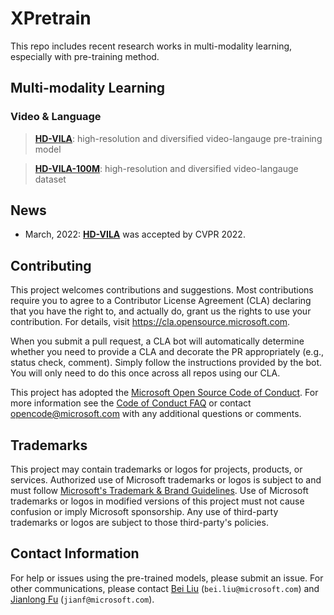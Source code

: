 # XPretrain

This repo includes recent research works in multi-modality learning, especially with pre-training method.

## Multi-modality Learning

### Video & Language

> [**HD-VILA**](https://github.com/microsoft/XPretrain/tree/main/hd-vila): high-resolution and diversified video-langauge pre-training model

> [**HD-VILA-100M**](https://github.com/microsoft/XPretrain/tree/main/hd-vila-100m): high-resolution and diversified video-langauge dataset

## News

- March, 2022: [**HD-VILA**](https://github.com/microsoft/XPretrain/tree/main/hd-vila) was accepted by CVPR 2022.


## Contributing

This project welcomes contributions and suggestions.  Most contributions require you to agree to a
Contributor License Agreement (CLA) declaring that you have the right to, and actually do, grant us
the rights to use your contribution. For details, visit https://cla.opensource.microsoft.com.

When you submit a pull request, a CLA bot will automatically determine whether you need to provide
a CLA and decorate the PR appropriately (e.g., status check, comment). Simply follow the instructions
provided by the bot. You will only need to do this once across all repos using our CLA.

This project has adopted the [Microsoft Open Source Code of Conduct](https://opensource.microsoft.com/codeofconduct/).
For more information see the [Code of Conduct FAQ](https://opensource.microsoft.com/codeofconduct/faq/) or
contact [opencode@microsoft.com](mailto:opencode@microsoft.com) with any additional questions or comments.

## Trademarks

This project may contain trademarks or logos for projects, products, or services. Authorized use of Microsoft 
trademarks or logos is subject to and must follow 
[Microsoft's Trademark & Brand Guidelines](https://www.microsoft.com/en-us/legal/intellectualproperty/trademarks/usage/general).
Use of Microsoft trademarks or logos in modified versions of this project must not cause confusion or imply Microsoft sponsorship.
Any use of third-party trademarks or logos are subject to those third-party's policies.

## Contact Information

For help or issues using the pre-trained models, please submit an issue.
For other communications, please contact [Bei Liu]() (`bei.liu@microsoft.com`) and [Jianlong Fu]() (`jianf@microsoft.com`).
